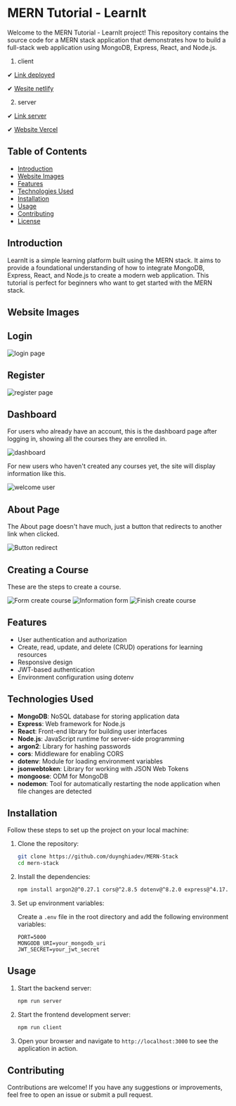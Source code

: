 # MERN Tutorial - LearnIt

Welcome to the MERN Tutorial - LearnIt project! This repository contains the source code for a MERN stack application that demonstrates how to build a full-stack web application using MongoDB, Express, React, and Node.js.

1. client

✔ [Link deployed](https://mern-stack-learnit.netlify.app)

✔ [Wesite netlify](https://mern-stack-learnit.netlify.app)

2. server

✔ [Link server](https://mern-stack-snowy.vercel.app/api/posts)

✔ [Website Vercel](https://vercel.com/duynghiadevs-projects/mern-stack)

## Table of Contents

- [Introduction](#introduction)
- [Website Images](#website-images)
- [Features](#features)
- [Technologies Used](#technologies-used)
- [Installation](#installation)
- [Usage](#usage)
- [Contributing](#contributing)
- [License](#license)

## Introduction

LearnIt is a simple learning platform built using the MERN stack. It aims to provide a foundational understanding of how to integrate MongoDB, Express, React, and Node.js to create a modern web application. This tutorial is perfect for beginners who want to get started with the MERN stack.

## Website Images

## Login

![login page](./images/image.png)

## Register

![register page](./images/image-1.png)

## Dashboard

For users who already have an account, this is the dashboard page after logging in, showing all the courses they are enrolled in.

![dashboard](./images/image-2.png)

For new users who haven't created any courses yet, the site will display information like this.

![welcome user](./images/image-3.png)

## About Page

The About page doesn't have much, just a button that redirects to another link when clicked.

![Button redirect](./images/image-4.png)

## Creating a Course

These are the steps to create a course.

![Form create course](./images/image-5.png)
![Information form](./images/image-6.png)
![Finish create course](./images/image-7.png)

## Features

- User authentication and authorization
- Create, read, update, and delete (CRUD) operations for learning resources
- Responsive design
- JWT-based authentication
- Environment configuration using dotenv

## Technologies Used

- **MongoDB**: NoSQL database for storing application data
- **Express**: Web framework for Node.js
- **React**: Front-end library for building user interfaces
- **Node.js**: JavaScript runtime for server-side programming
- **argon2**: Library for hashing passwords
- **cors**: Middleware for enabling CORS
- **dotenv**: Module for loading environment variables
- **jsonwebtoken**: Library for working with JSON Web Tokens
- **mongoose**: ODM for MongoDB
- **nodemon**: Tool for automatically restarting the node application when file changes are detected

## Installation

Follow these steps to set up the project on your local machine:

1. Clone the repository:

   ```sh
   git clone https://github.com/duynghiadev/MERN-Stack
   cd mern-stack
   ```

2. Install the dependencies:

   ```sh
   npm install argon2@^0.27.1 cors@^2.8.5 dotenv@^8.2.0 express@^4.17.1 jsonwebtoken@^8.5.1 mongoose@^5.12.2 nodemon@^2.0.7 --save-dev
   ```

3. Set up environment variables:

   Create a `.env` file in the root directory and add the following environment variables:

   ```env
   PORT=5000
   MONGODB_URI=your_mongodb_uri
   JWT_SECRET=your_jwt_secret
   ```

## Usage

1. Start the backend server:

   ```sh
   npm run server
   ```

2. Start the frontend development server:

   ```sh
   npm run client
   ```

3. Open your browser and navigate to `http://localhost:3000` to see the application in action.

## Contributing

Contributions are welcome! If you have any suggestions or improvements, feel free to open an issue or submit a pull request.
